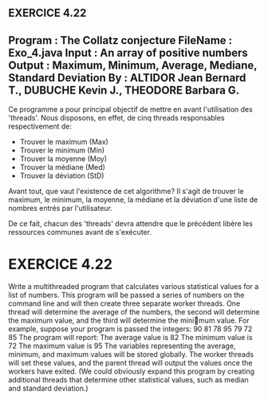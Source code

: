 EXERCICE 4.22
------------------------------------------------------------------------------
Program  : The Collatz conjecture
FileName : Exo_4.java
Input    : An array of positive numbers
Output 	 : Maximum, Minimum, Average, Mediane, Standard Deviation
By       : ALTIDOR Jean Bernard T., DUBUCHE Kevin J., THEODORE Barbara G.  
-----------------------------------------------------------------------------

Ce programme a pour principal objectif de mettre en avant l'utilisation des 'threads'. Nous disposons, en effet, de cinq threads responsables respectivement de:
- Trouver le maximum (Max)
- Trouver le minimum (Min)
- Trouver la moyenne (Moy)
- Trouver la médiane (Med)
- Trouver la déviation (StD)

Avant tout, que vaut l'existence de cet algorithme? Il s'agit de trouver le maximum, le minimum, la moyenne, la médiane et la déviation d'une liste de nombres entrés par l'utilisateur.

De ce fait, chacun des 'threads' devra attendre que le précédent libère les ressources communes avant de s'exécuter.

EXERCICE 4.22
=============
Write a multithreaded program that calculates various statistical values for a list of numbers. This program will be passed a series of numbers on the command line and will then create three separate worker threads. One thread will determine the average of the numbers, the second will determine the maximum value, and the third will determine the minimum value. For example, suppose your program is passed the integers:
90 81 78 95 79 72 85
The program will report:
The average value is 82
The minimum value is 72
The maximum value is 95
The variables representing the average, minimum, and maximum values will be stored globally. The worker threads will set these values, and the parent thread will output the values once the workers have exited.
(We could obviously expand this program by creating additional threads that determine other statistical values, such as median and standard deviation.)